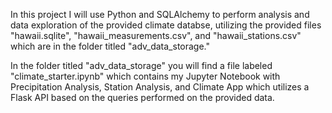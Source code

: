 In this project I will use Python and SQLAlchemy to perform analysis and data exploration of the provided climate databse, utilizing the provided files "hawaii.sqlite", "hawaii_measurements.csv", and "hawaii_stations.csv" which are in the folder titled "adv_data_storage." 

In the folder titled "adv_data_storage" you will find a file labeled "climate_starter.ipynb" which contains my Jupyter Notebook with Precipitation Analysis, Station Analysis, and Climate App which utilizes a Flask API based on the queries performed on the provided data.
